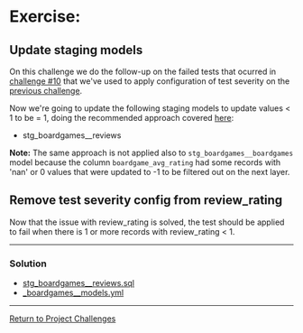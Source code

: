 # Exercise:

## Update staging models
On this challenge we do the follow-up on the failed tests that ocurred in [challenge #10](../10_add_generic_test/10_add_generic_test.md) that we've used to apply configuration of test severity on the [previous challenge](../11_config_test_severity/11_config_test_severity.md).

Now we're going to update the following staging models to update values < 1 to be = 1, doing the recommended approach covered [here](../10_add_generic_test/10_add_generic_test.md#additional-notes):

- stg_boardgames__reviews

**Note:** The same approach is not applied also to `stg_boardgames__boardgames` model because the column `boardgame_avg_rating` had some records with 'nan' or 0 values that were updated to -1 to be filtered out on the next layer.

## Remove test severity config from review_rating
Now that the issue with review_rating is solved, the test should be applied to fail when there is 1 or more records with review_rating < 1.

---

### Solution

- [stg_boardgames__reviews.sql](./staging/stg_boardgames__reviews.sql)
- [_boardgames__models.yml](./staging/_boardgames__models.yml)

---

[Return to Project Challenges](../../../README.md#9-project-challenges)